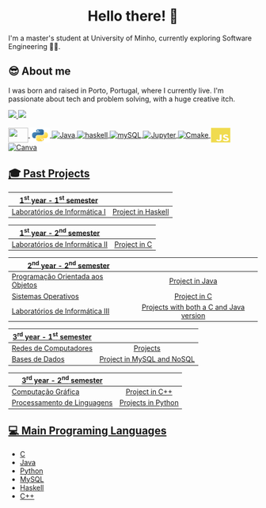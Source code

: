 <h1 align="center">Hello there! 🤠</h1>

I'm a master's student at University of Minho, currently exploring Software Engineering 👩‍💻. 

## 😎 About me

I was born and raised in Porto, Portugal, where I currently live.
I'm passionate about tech and problem solving, with a huge creative itch.

<div>
  <a href="https://github.com/eramsodoiseuros">
  <img height="180em" src="https://github-readme-stats.vercel.app/api?username=eramsodoiseuros&show_icons=true&theme=dracula&include_all_commits=true&count_private=true"/>
  <img height="180em" src="https://github-readme-stats.vercel.app/api/top-langs/?username=eramsodoiseuros&layout=compact&langs_count=7&theme=dracula"/>
</div>

<div style="display: inline_block"><br>
  <img align="center" alts="C" height="30" width="40" src="https://cdn.jsdelivr.net/gh/devicons/devicon/icons/c/c-original.svg">
  <img align="center" alt="Python" height="30" width="40" src="https://raw.githubusercontent.com/devicons/devicon/master/icons/python/python-original.svg">
  <img align="center" alt="Java" height="30" width="40" src="https://cdn.jsdelivr.net/gh/devicons/devicon/icons/java/java-original.svg">
  <img align="center" alt="haskell" height="30" width="40" src="https://cdn.jsdelivr.net/gh/devicons/devicon/icons/haskell/haskell-original.svg">
  <img align="center" alt="mySQL" height="30" width="40" src="https://cdn.jsdelivr.net/gh/devicons/devicon/icons/mysql/mysql-original-wordmark.svg" >        
  <img align="center" alt="Jupyter" height="30" width="40" src="https://cdn.jsdelivr.net/gh/devicons/devicon/icons/jupyter/jupyter-original-wordmark.svg">
  <img align="center" alt="Cmake" height="30" width="40" src="https://cdn.jsdelivr.net/gh/devicons/devicon/icons/cmake/cmake-original.svg">
  <img align="center" alt="Js" height="30" width="40" src="https://raw.githubusercontent.com/devicons/devicon/master/icons/javascript/javascript-plain.svg">
  <img align="center" alt="Canva" height="30" width="40" src="https://cdn.jsdelivr.net/gh/devicons/devicon/icons/canva/canva-original.svg">
          
</div>
  
## 🎓 Past Projects

| 1<sup>st</sup> year - 1<sup>st</sup> semester | |
| --- | :---: |
| Laboratórios de Informática I | [Project](https://github.com/eramsodoiseuros/ProjetoLI1) in Haskell |


| 1<sup>st</sup> year - 2<sup>nd</sup> semester | |
| --- | :---: |
| Laboratórios de Informática II | [Project](https://github.com/eramsodoiseuros/ProjetoLI2) in C |

| 2<sup>nd</sup> year - 2<sup>nd</sup> semester | |
| --- | :---: |
| Programação Orientada aos Objetos | [Project](https://github.com/eramsodoiseuros/Prog-Orientada-Objetos) in Java |
| Sistemas Operativos | [Project](https://github.com/eramsodoiseuros/SistemasOperativos) in C |
| Laboratórios de Informática III | [Projects](https://github.com/eramsodoiseuros/ProjetoLI3) with both a C and Java version |

| 3<sup>rd</sup> year - 1<sup>st</sup> semester | |
| --- | :---: |
| Redes de Computadores | [Projects](https://github.com/eramsodoiseuros/RC) |
| Bases de Dados | [Project](https://github.com/eramsodoiseuros/BD) in MySQL and NoSQL |

| 3<sup>rd</sup> year - 2<sup>nd</sup> semester | |
| --- | :---: |
| Computação Gráfica | [Project](https://github.com/eramsodoiseuros/CG2022) in C++ |
| Processamento de Linguagens | [Projects](https://github.com/eramsodoiseuros/PL) in Python |

## 💻 Main Programing Languages

- C
- Java
- Python
- MySQL
- Haskell
- C++
